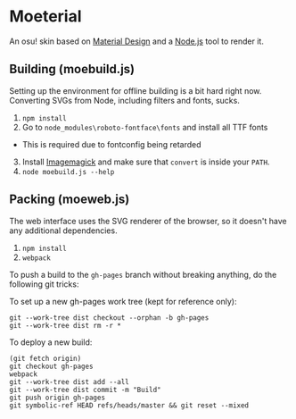 Moeterial
=========

An osu! skin based on [Material Design](https://www.google.com/design/spec) and
a [Node.js](https://nodejs.org) tool to render it.

Building (moebuild.js)
----------------------

Setting up the environment for offline building is a bit hard right now.
Converting SVGs from Node, including filters and fonts, sucks.

1. `npm install`
2. Go to `node_modules\roboto-fontface\fonts` and install all TTF fonts
  - This is required due to fontconfig being retarded
3. Install [Imagemagick](http://www.imagemagick.org) and make sure that
  `convert` is inside your `PATH`.
4. `node moebuild.js --help`


Packing (moeweb.js)
-------------------

The web interface uses the SVG renderer of the browser, so it doesn't have any
additional dependencies.

1. `npm install`
2. `webpack`

To push a build to the `gh-pages` branch without breaking anything, do the
following git tricks:

To set up a new gh-pages work tree (kept for reference only):

```
git --work-tree dist checkout --orphan -b gh-pages
git --work-tree dist rm -r *
```

To deploy a new build:

```
(git fetch origin)
git checkout gh-pages
webpack
git --work-tree dist add --all
git --work-tree dist commit -m "Build"
git push origin gh-pages
git symbolic-ref HEAD refs/heads/master && git reset --mixed
```
